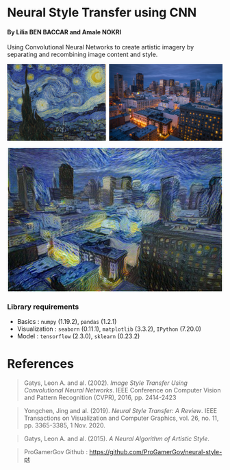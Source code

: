 # Neural Style Transfer using CNN
#### By Lilia BEN BACCAR and Amale NOKRI
Using Convolutional Neural Networks to create artistic imagery by separating and recombining image content and style.

<p align="center">
  <img src="https://github.com/lbenbaccar/Neural-Style-Transfer-using-CNN/blob/main/input.png" width="1000"/>
</p>

<p align="center">
  <img src="https://github.com/lbenbaccar/Neural-Style-Transfer-using-CNN/blob/main/output.jpg" width="500"/>
</p>


### Library requirements  
  - Basics : `numpy` (1.19.2), `pandas` (1.2.1)
  - Visualization : `seaborn` (0.11.1), `matplotlib` (3.3.2), `IPython` (7.20.0) 
  - Model : `tensorflow` (2.3.0), `sklearn` (0.23.2)

# References
> Gatys, Leon A. and al. (2002). *Image Style Transfer Using Convolutional Neural Networks*. IEEE Conference on Computer Vision and Pattern Recognition (CVPR), 2016, pp. 2414-2423

> Yongchen, Jing and al. (2019). *Neural Style Transfer: A Review*. IEEE Transactions on Visualization and Computer Graphics, vol. 26, no. 11, pp. 3365-3385, 1 Nov. 2020.

> Gatys, Leon A. and al. (2015). *A Neural Algorithm of Artistic Style*.

> ProGamerGov Github : https://github.com/ProGamerGov/neural-style-pt
